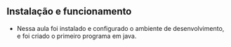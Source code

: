 ## Instalação e funcionamento

- Nessa aula foi instalado e configurado o ambiente de desenvolvimento, e foi criado o primeiro programa em java.
